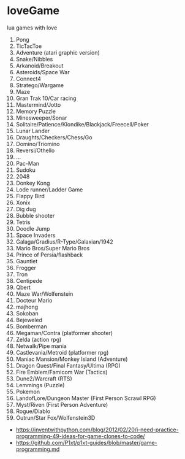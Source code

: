 # loveGame
lua games with love

1. Pong
2. TicTacToe
3. Adventure (atari graphic version)
4. Snake/Nibbles
5. Arkanoid/Breakout
6. Asteroids/Space War
7. Connect4
8. Stratego/Wargame
9. Maze
10. Gran Trak 10/Car racing
11. Mastermind/Jotto
12. Memory Puzzle
13. Minesweeper/Sonar
14. Solitaire/Patience/Klondike/Blackjack/Freecell/Poker
15. Lunar Lander
16. Draughts/Checkers/Chess/Go
17. Domino/Triomino
18. Reversi/Othello
19. ...
20. Pac-Man
21. Sudoku
22. 2048
23. Donkey Kong
24. Lode runner/Ladder Game
25. Flappy Bird
26. Xonix
27. Dig dug
28. Bubble shooter
29. Tetris
30. Doodle Jump
31. Space Invaders
32. Galaga/Gradius/R-Type/Galaxian/1942
33. Mario Bros/Super Mario Bros
34. Prince of Persia/flashback
35. Gauntlet
36. Frogger
37. Tron
38. Centipede
39. Qbert
40. Maze War/Wolfenstein
41. Docteur Mario
42. majhong
43. Sokoban
44. Bejeweled
45. Bomberman
46. Megaman/Contra (platformer shooter)
47. Zelda (action rpg)
48. Netwalk/Pipe mania
49. Castlevania/Metroid (platformer rpg)
50. Maniac Mansion/Monkey Island (Adventure)
51. Dragon Quest/Final Fantasy/Ultima (RPG)
52. Fire Emblem/Famicom War (Tactics)
53. Dune2/Warcraft (RTS)
54. Lemmings (Puzzle)
55. Pokemon
56. LandofLore/Dungeon Master (First Person Scrawl RPG)
57. Myst/Riven (First Person Adventure)
58. Rogue/Diablo
59. Outrun/Star Fox/Wolfenstein3D

- https://inventwithpython.com/blog/2012/02/20/i-need-practice-programming-49-ideas-for-game-clones-to-code/  
- https://github.com/P1xt/p1xt-guides/blob/master/game-programming.md

